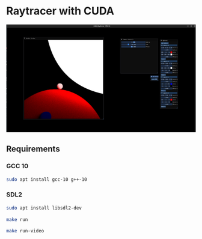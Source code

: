 # Raytracer with CUDA

![screenshot](image.png)

## Requirements

### GCC 10

```sh
sudo apt install gcc-10 g++-10
```

### SDL2

```sh
sudo apt install libsdl2-dev
```

```sh
make run
```

```sh
make run-video
```
